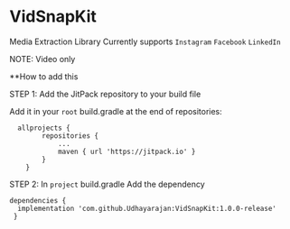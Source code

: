 # VidSnapKit
Media Extraction Library
Currently supports 
`Instagram` 
`Facebook`
`LinkedIn`

NOTE: Video only

**How to add this

STEP 1:  Add the JitPack repository to your build file


Add it in your `root` build.gradle at the end of repositories:


```
  allprojects {
		repositories {
			...
			maven { url 'https://jitpack.io' }
		}
	}
```

STEP 2: In `project` build.gradle Add the dependency

```
dependencies {
  implementation 'com.github.Udhayarajan:VidSnapKit:1.0.0-release'
 }
  ```
